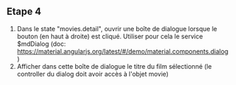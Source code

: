 ## Etape 4

1. Dans le state "movies.detail", ouvrir une boîte de dialogue lorsque le bouton (en haut à droite) est cliqué. Utiliser pour cela le service $mdDialog (doc: https://material.angularjs.org/latest/#/demo/material.components.dialog)
2. Afficher dans cette boîte de dialogue le titre du film sélectionné (le controller du dialog doit avoir accès à l'objet movie)